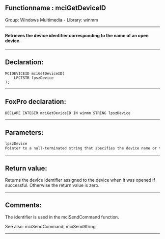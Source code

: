 <link rel="stylesheet" type="text/css" href="../../css/win32api.css">  
<link rel="stylesheet" href="https://cdnjs.cloudflare.com/ajax/libs/font-awesome/4.7.0/css/font-awesome.min.css">

## Functionname : mciGetDeviceID
Group: Windows Multimedia - Library: winmm    
***  


#### Retrieves the device identifier corresponding to the name of an open device.
***  


## Declaration:
```foxpro  
MCIDEVICEID mciGetDeviceID(
	LPCTSTR lpszDevice
);  
```  
***  


## FoxPro declaration:
```foxpro  
DECLARE INTEGER mciGetDeviceID IN winmm STRING lpszDevice  
```  
***  


## Parameters:
```txt  
lpszDevice
Pointer to a null-terminated string that specifies the device name or the alias name by which the device is known.  
```  
***  


## Return value:
Returns the device identifier assigned to the device when it was opened if successful. Otherwise the return value is zero.  
***  


## Comments:
The identifier is used in the mciSendCommand function.  
  
See also: mciSendCommand, mciSendString   
  
***  

